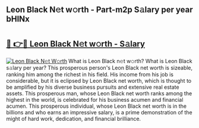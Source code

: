 ## Leon Black N𝚎t w𝚘rth - Part-m2p S𝚊lary per year bHlNx

# <h2><a href="http://gc58ewd.nevu.top/?p=Leon+Black">🔗 👉🔴 Leon Black N𝚎t w𝚘rth - S𝚊lary</a></h2>

[![Leon Black N𝚎t W𝚘rth](https://i.imgur.com/Oavwk0R.jpeg)](http://gc58ewd.nevu.top/?p=Leon+Black)
What is Leon Black n𝚎t w𝚘rth? What is Leon Black s𝚊lary per year?
This prosperous person's Leon Black net worth is sizeable, ranking him among the richest in his field. His income from his job is considerable, but it is eclipsed by Leon Black net worth, which is thought to be amplified by his diverse business pursuits and extensive real estate assets. This prosperous man, whose Leon Black net worth ranks among the highest in the world, is celebrated for his business acumen and financial acumen. This prosperous individual, whose Leon Black net worth is in the billions and who earns an impressive salary, is a prime demonstration of the might of hard work, dedication, and financial brilliance.
